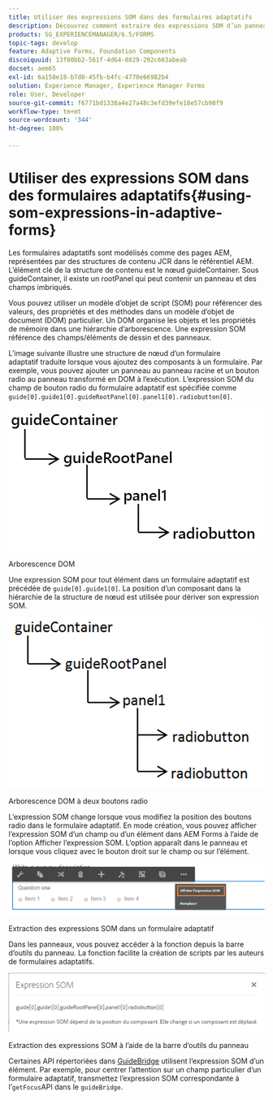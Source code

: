 ```yaml
---
title: Utiliser des expressions SOM dans des formulaires adaptatifs
description: Découvrez comment extraire des expressions SOM d’un panneau de formulaire adaptatif.
products: SG_EXPERIENCEMANAGER/6.5/FORMS
topic-tags: develop
feature: Adaptive Forms, Foundation Components
discoiquuid: 13f00bb2-561f-4d64-8829-292c663abeab
docset: aem65
exl-id: 6a158e18-b7d0-45fb-b4fc-4770e66982b4
solution: Experience Manager, Experience Manager Forms
role: User, Developer
source-git-commit: f6771bd1338a4e27a48c3efd39efe18e57cb98f9
workflow-type: tm+mt
source-wordcount: '344'
ht-degree: 100%

---
```


# Utiliser des expressions SOM dans des formulaires adaptatifs{#using-som-expressions-in-adaptive-forms}

Les formulaires adaptatifs sont modélisés comme des pages AEM, représentées par des structures de contenu JCR dans le référentiel AEM. L’élément clé de la structure de contenu est le nœud guideContainer. Sous guideContainer, il existe un rootPanel qui peut contenir un panneau et des champs imbriqués.

Vous pouvez utiliser un modèle d’objet de script (SOM) pour référencer des valeurs, des propriétés et des méthodes dans un modèle d’objet de document (DOM) particulier. Un DOM organise les objets et les propriétés de mémoire dans une hiérarchie d’arborescence. Une expression SOM référence des champs/éléments de dessin et des panneaux.

L’image suivante illustre une structure de nœud d’un formulaire adaptatif traduite lorsque vous ajoutez des composants à un formulaire. Par exemple, vous pouvez ajouter un panneau au panneau racine et un bouton radio au panneau transformé en DOM à l’exécution. L’expression SOM du champ de bouton radio du formulaire adaptatif est spécifiée comme `guide[0].guide1[0].guideRootPanel[0].panel1[0].radiobutton[0]`.

![Arborescence DOM](assets/hierarchy.png)

Arborescence DOM

Une expression SOM pour tout élément dans un formulaire adaptatif est précédée de `guide[0].guide1[0]`. La position d’un composant dans la hiérarchie de la structure de nœud est utilisée pour dériver son expression SOM.

![Arborescence DOM à deux boutons radio](assets/hierarchy_radio_button.png)

Arborescence DOM à deux boutons radio

L’expression SOM change lorsque vous modifiez la position des boutons radio dans le formulaire adaptatif. En mode création, vous pouvez afficher l’expression SOM d’un champ ou d’un élément dans AEM Forms à l’aide de l’option Afficher l’expression SOM. L’option apparaît dans le panneau et lorsque vous cliquez avec le bouton droit sur le champ ou sur l’élément.

![Extraction des expressions SOM dans un formulaire adaptatif](assets/som-expressions.png)

Extraction des expressions SOM dans un formulaire adaptatif

Dans les panneaux, vous pouvez accéder à la fonction depuis la barre d’outils du panneau. La fonction facilite la création de scripts par les auteurs de formulaires adaptatifs.

![Extraction des expressions SOM à l’aide de la barre d’outils du panneau](assets/som-expression.png)

Extraction des expressions SOM à l’aide de la barre d’outils du panneau

Certaines API répertoriées dans [GuideBridge](https://helpx.adobe.com/fr/aem-forms/6/javascript-api/GuideBridge.html) utilisent l’expression SOM d’un élément. Par exemple, pour centrer l’attention sur un champ particulier d’un formulaire adaptatif, transmettez l’expression SOM correspondante à l’`getFocus`API dans le `guideBridge`.
